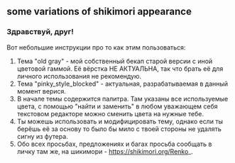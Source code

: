 ## some variations of shikimori appearance

### Здравствуй, друг!
Вот небольшие инструкции про то как этим пользоваться:
1) Тема "old gray" - мой собственный бекап старой версии с иной цветовой гаммой. Её вёрстка НЕ АКТУАЛЬНА, так что брать её для личного использования не рекомендую.
2) Тема "pinky_style_blocked" - актуальная, разрабатываемая в данный момент верися.
3) В начале темы содержится палитра. Там указаны все используемые цвета, с помощью "найти и заменить" в любом уважающем себя текстовом редакторе можно сменить цвета на нужные тебе.
4) Ты можешь использовать и модифицировать тему, однако если ты берёшь её за основу то было бы мило с твоей стороны не удалять сигну из футера.
5) Обо всех просьбах, предложениях и багах просьба сообщать в личку там же, на шикимори - https://shikimori.org/Renko_.
